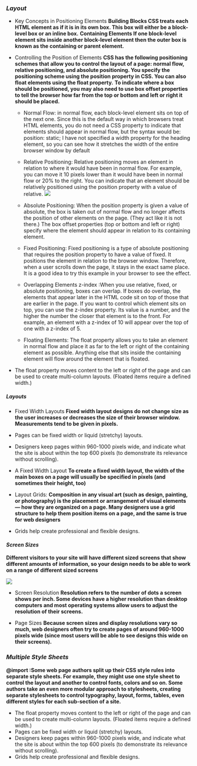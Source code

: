 ### *Layout*
- Key Concepts in Positioning Elements
**Building Blocks CSS treats each HTML element as if it is in its own box. This box will either be a block-level box or an inline box.**
**Containing Elements If one block-level element sits inside another block-level element then the outer box is known as the containing or parent element.**

- Controlling the Position of Elements
 **CSS has the following positioning schemes that allow you to control the layout of a page: normal flow, relative positioning, and absolute positioning. You specify the positioning scheme using the position property in CSS. You can also float elements using the float property.**
**To indicate where a box should be positioned, you may also need to use box offset properties to tell the browser how far from the top or bottom and left or right it should be placed.**
   - Normal Flow: in normal flow, each block-level element sits on top of the next one. Since this is the default way in which browsers treat HTML elements, you do not need a CSS property to indicate that elements should appear in normal flow, but the syntax would be: position: static; I have not specified a width property for the heading element, so you can see how it stretches the width of the entire browser window by default
  - Relative Positioning: Relative positioning moves an element in relation to where it would have been in normal flow. For example, you can move it 10 pixels lower than it would have been in normal flow or 20% to the right. You can indicate that an element should be relatively positioned using the position property with a value of relative.
  ![](https://miro.medium.com/max/2764/1*KZ-8SET0HK5j9V1pxT_5mw.png)

  - Absolute Positioning: When the position property is given a value of absolute, the box is taken out of normal flow and no longer affects the position of other elements on the page. (They act like it is not there.) The box offset properties (top or bottom and left or right) specify where the element should appear in relation to its containing element.

  - Fixed Positioning: Fixed positioning is a type of absolute positioning that requires the position property to have a value of fixed. It positions the element in relation to the browser window. Therefore, when a user scrolls down the page, it stays in the exact same place. It is a good idea to try this example in your browser to see the effect.

  - Overlapping Elements z-index :When you use relative, fixed, or absolute positioning, boxes can overlap. If boxes do overlap, the elements that appear later in the HTML code sit on top of those that are earlier in the page. If you want to control which element sits on top, you can use the z-index property. Its value is a number, and the higher the number the closer that element is to the front. For example, an element with a z-index of 10 will appear over the top of one with a z-index of 5.

  - Floating Elements: The float property allows you to take an element in normal flow and place it as far to the left or right of the containing element as possible. Anything else that sits inside the containing element will flow around the element that is floated.

- The float property moves content to the left or right of the page and can be used to create multi-column layouts. (Floated items require a defined width.)



##### *Layouts*
* Fixed Width Layouts
**Fixed width layout designs do not change size as the user increases or decreases the size of their browser window. Measurements tend to be given in pixels.**

* Pages can be fixed width or liquid (stretchy) layouts. 
* Designers keep pages within 960-1000 pixels wide, and indicate what the site is about within the top 600 pixels (to demonstrate its relevance without scrolling).

* A Fixed Width Layout
**To create a fixed width layout, the width of the main boxes on a page will usually be specified in pixels (and sometimes their height, too)**


* Layout Grids:
**Composition in any visual art (such as design, painting, or photography) is the placement or arrangement of visual elements — how they are organized on a page. Many designers use a grid structure to help them position items on a page, and the same is true for web designers**
* Grids help create professional and flexible designs.

#### *Screen Sizes*
**Different visitors to your site will have different sized screens that show different amounts of information, so your design needs to be able to work on a range of different sized screens**

![](https://allma.si/blog/wp-content/uploads/2020/09/display-different-images-based-on-screen-size.png)

* Screen Resolution
**Resolution refers to the number of dots a screen shows per inch. Some devices have a higher resolution than desktop computers and most operating systems allow users to adjust the resolution of their screens.**

* Page Sizes
**Because screen sizes and display resolutions vary so much, web designers often try to create pages of around 960-1000 pixels wide (since most users will be able to see designs this wide on their screens).**

### *Multiple Style Sheets*
**@import :Some web page authors split up their CSS style rules into separate style sheets. For example, they might use one style sheet to control the layout and another to control fonts, colors and so on. Some authors take an even more modular approach to stylesheets, creating separate stylesheets to control typography, layout, forms, tables, even different styles for each sub-section of a site.**


* The float property moves content to the left or right of the page and can be used to create multi-column layouts. (Floated items require a defined width.) 
* Pages can be fixed width or liquid (stretchy) layouts. 
* Designers keep pages within 960-1000 pixels wide, and indicate what the site is about within the top 600 pixels (to demonstrate its relevance without scrolling). 
* Grids help create professional and flexible designs.